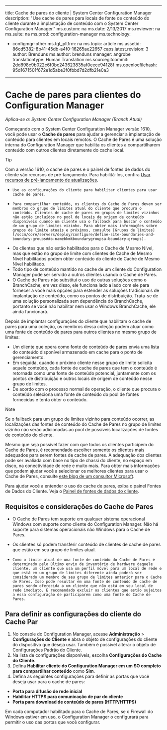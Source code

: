
---
title: Cache de pares do cliente | System Center Configuration Manager
description: "Use cache de pares para locais de fonte de conteúdo do cliente durante a implantação de conteúdo com o System Center Configuration Manager."
ms.custom: na
ms.date: 2/13/2017
ms.reviewer: na
ms.suite: na
ms.prod: configuration-manager
ms.technology:
- configmgr-other
ms.tgt_pltfrm: na
ms.topic: article
ms.assetid: 86cd5382-8b41-45db-a4f0-16265ae22657
caps.latest.revision: 3
author: Brenduns
ms.author: brenduns
manager: angrobe
translationtype: Human Translation
ms.sourcegitcommit: 2dd898c9b022c6f0bc243623835af0eece94128f
ms.openlocfilehash: 95d1671501f672e1d5abe3f0fbbd7d2dfb21e0a3

---
# <a name="peer-cache-for-configuration-manager-clients"></a>Cache de pares para clientes do Configuration Manager

*Aplica-se a: System Center Configuration Manager (Branch Atual)*

Começando com o System Center Configuration Manager versão 1610, você pode usar o **Cache de pares** para ajudar a gerenciar a implantação de conteúdo para clientes em locais remotos. O Cache de Pares é uma solução interna do Configuration Manager que habilita os clientes a compartilharem conteúdo com outros clientes diretamente do cache local.   

> [!TIP]  
> Com a versão 1610, o cache de pares e o painel de fontes de dados do cliente são recursos de pré-lançamento. Para habilitá-los, confira [Usar recursos de pré-lançamento de atualizações](/sccm/core/servers/manage/install-in-console-updates#bkmk_prerelease).

 -     Use as configurações do cliente para habilitar clientes para usar cache de pares.
 -     Para compartilhar conteúdo, os clientes do Cache de Pares devem ser membros do grupo de limites atual do cliente que procura o conteúdo. Clientes de cache de pares em grupos de limites vizinhos não estão incluídos no pool de locais de origem de conteúdo disponíveis quando um cliente usa o fallback para buscar o conteúdo de um grupo de limites vizinho. Para obter mais informações sobre grupos de limite atuais e próximos, consulte [Grupos de limites](/sccm/core/servers/deploy/configure/define-site-boundaries-and-boundary-groups##a-namebkmkboundarygroupsa-boundary-groups).
 - Os clientes que não estão habilitados para o Cache de Mesmo Nível, mas que estão no grupo de limite com clientes de Cache de Mesmo Nível habilitados podem obter conteúdo do cliente de Cache de Mesmo Nível habilitado.  
 - Todo tipo de conteúdo mantido no cache de um cliente do Configuration Manager pode ser servido a outros clientes usando o Cache de Pares.
 -    O Cache de Pares não substitui o uso de outras soluções como o BranchCache, em vez disso, ele funciona lado a lado com ele para fornecer a você mais opções para estender as soluções tradicionais de implantação de conteúdo, como os pontos de distribuição. Trata-se de uma solução personalizada sem dependência do BranchCache, portanto se você não habilitar nem usar o Windows BranchCache, ele ainda funcionará.

Depois de implantar configurações do cliente que habilitam o cache de pares para uma coleção, os membros dessa coleção podem atuar como uma fonte de conteúdo de pares para outros clientes no mesmo grupo de limites:
 -    Um cliente que opera como fonte de conteúdo de pares envia uma lista do conteúdo disponível armazenado em cache para o ponto de gerenciamento.
 -    Em seguida, quando o próximo cliente nesse grupo de limite solicita aquele conteúdo, cada fonte de cache de pares que tem o conteúdo é retornada como uma fonte de conteúdo potencial, juntamente com os pontos de distribuição e outros locais de origem de conteúdo nesse grupo de limites.
 -    De acordo com o processo normal de operação, o cliente que procura o conteúdo seleciona uma fonte de conteúdo do pool de fontes fornecidas e tenta obter o conteúdo.

> [!NOTE]
> Se o fallback para um grupo de limites vizinho para conteúdo ocorrer, as localizações das fontes de conteúdo do Cache de Pares no grupo de limites vizinho não serão adicionadas ao pool de possíveis localizações de fontes de conteúdo do cliente.  

Mesmo que seja possível fazer com que todos os clientes participem do Cache de Pares, é recomendado escolher somente os clientes mais adequados para serem fontes de cache de pares.  A adequação dos clientes pode ser avaliada com base no tipo de chassi do cliente, no espaço em disco, na conectividade de rede e muito mais. Para obter mais informações que podem ajudar você a selecionar os melhores clientes para usar o Cache de Pares, consulte [este blog de um consultor Microsoft](https://blogs.technet.microsoft.com/setprice/2016/06/29/pe-peer-cache-custom-reporting-examples/).

Para ajudar você a entender o uso do cache de pares, exiba o painel Fontes de Dados do Cliente. Veja o [Painel de fontes de dados do cliente](/sccm/core/servers/deploy/configure/monitor-content-you-have-distributed#client-data-sources-dashboard).


## <a name="requirements-and-considerations-for-peer-cache"></a>Requisitos e considerações do Cache de Pares
- O Cache de Pares tem suporte em qualquer sistema operacional Windows com suporte como cliente do Configuration Manager. Não há suporte para sistemas operacionais não Windows para o Cache de Pares.

- Os clientes só podem transferir conteúdo de clientes de cache de pares que estão em seu grupo de limites atual.

-     Como o limite atual de uma fonte de conteúdo do Cache de Pares é determinado pelo último envio de inventário de hardware daquele cliente, um cliente que usa um perfil móvel para um local de rede e que está em um grupo de limites diferente ainda poderá ser considerado um membro de seu grupo de limites anterior para o Cache de Pares. Isso pode resultar em uma fonte de conteúdo de cache de pares sendo oferecida a um cliente que não está em seu local de rede imediato. É recomendado excluir os clientes que estão sujeitos a essa configuração de participarem como uma fonte do Cache de Pares.

## <a name="to-configure-client-peer-cache-client-settings"></a>Para definir as configurações do cliente do Cache Par
1.    No console do Configuration Manager, acesse **Administração** > **Configurações do Cliente** e abra o objeto de configurações do cliente do dispositivo que deseja usar. Também é possível alterar o objeto de Configurações Padrão do Cliente.
2.    Na lista de configurações disponíveis, escolha **Configurações do Cache do Cliente**.
3.    Defina **Habilitar cliente do Configuration Manager em um SO completo para compartilhar conteúdo** como **Sim**.
4.    Defina as seguintes configurações para definir as portas que você deseja usar para o cache de pares:  
  -  **Porta para difusão de rede inicial**
  -  **Habilitar HTTPS para comunicação de par do cliente**
  -  **Porta para download de conteúdo de pares (HTTP/HTTPS)**

Em cada computador habilitado para o Cache de Pares, se o Firewall do Windows estiver em uso, o Configuration Manager o configurará para permitir o uso das portas que você configurar.



<!--HONumber=Feb17_HO4-->


